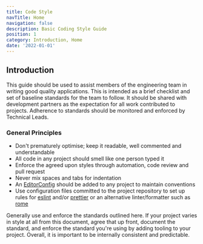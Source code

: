 ```yaml
---
title: Code Style
navTitle: Home
navigation: false
description: Basic Coding Style Guide
position: 1
category: Introduction, Home
date: '2022-01-01'
---
```


## Introduction

This guide should be used to assist members of the engineering team
in writing good quality applications. This is intended as a
brief checklist and set of baseline standards for the team to follow. It
should be shared with development partners as the expectation for all work
contributed to projects. Adherence to standards should be
monitored and enforced by Technical Leads.

### General Principles

- Don't prematurely optimise; keep it readable, well commented and understandable
- All code in any project should smell like one person typed it
- Enforce the agreed upon styles through automation, code review and pull request
- Never mix spaces and tabs for indentation
- An [EditorConfig][editorconfig] should be added to any project to maintain conventions
- Use configuration files committed to the project repository to set up rules for
  [eslint][eslint-config] and/or [prettier][prettier-config] or an alternative
  linter/formatter such as [rome][rome]

Generally use and enforce the standards outlined here. If your project varies in
style at all from this document, agree that up front, document the standard, and
enforce the standard you're using by adding tooling to your project. Overall, it
is important to be internally consistent and predictable.

[editorconfig]: https://editorconfig.org/
[eslint-config]: https://eslint.org/docs/user-guide/configuring/
[prettier-config]: https://prettier.io/docs/en/configuration.html
[rome]: https://rome.tools/
